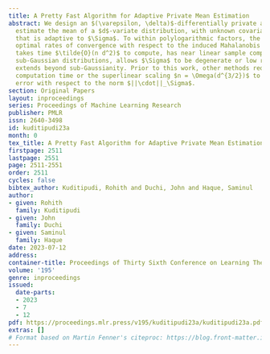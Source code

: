 ```yaml
---
title: A Pretty Fast Algorithm for Adaptive Private Mean Estimation
abstract: We design an $(\varepsilon, \delta)$-differentially private algorithm to
  estimate the mean of a $d$-variate distribution, with unknown covariance $\Sigma$,
  that is adaptive to $\Sigma$. To within polylogarithmic factors, the estimator achieves
  optimal rates of convergence with respect to the induced Mahalanobis norm $||\cdot||_\Sigma$,
  takes time $\tilde{O}(n d^2)$ to compute, has near linear sample complexity for
  sub-Gaussian distributions, allows $\Sigma$ to be degenerate or low rank, and adaptively
  extends beyond sub-Gaussianity. Prior to this work, other methods required exponential
  computation time or the superlinear scaling $n = \Omega(d^{3/2})$ to achieve non-trivial
  error with respect to the norm $||\cdot||_\Sigma$.
section: Original Papers
layout: inproceedings
series: Proceedings of Machine Learning Research
publisher: PMLR
issn: 2640-3498
id: kuditipudi23a
month: 0
tex_title: A Pretty Fast Algorithm for Adaptive Private Mean Estimation
firstpage: 2511
lastpage: 2551
page: 2511-2551
order: 2511
cycles: false
bibtex_author: Kuditipudi, Rohith and Duchi, John and Haque, Saminul
author:
- given: Rohith
  family: Kuditipudi
- given: John
  family: Duchi
- given: Saminul
  family: Haque
date: 2023-07-12
address: 
container-title: Proceedings of Thirty Sixth Conference on Learning Theory
volume: '195'
genre: inproceedings
issued:
  date-parts:
  - 2023
  - 7
  - 12
pdf: https://proceedings.mlr.press/v195/kuditipudi23a/kuditipudi23a.pdf
extras: []
# Format based on Martin Fenner's citeproc: https://blog.front-matter.io/posts/citeproc-yaml-for-bibliographies/
---
```

